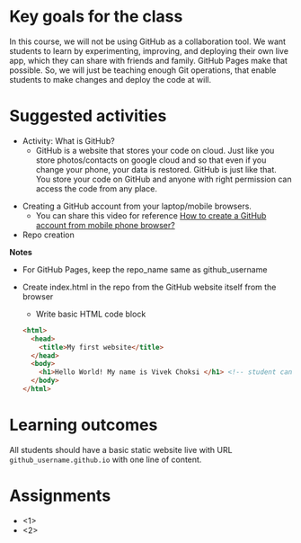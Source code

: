 # Key goals for the class

In this course, we will not be using GitHub as a collaboration tool. We want students to learn by experimenting, improving, and deploying their own live app, which they can share with friends and family. GitHub Pages make that possible. So, we will just be teaching enough Git operations, that enable students to make changes and deploy the code at will.

# Suggested activities

* Activity: What is GitHub?
    - GitHub is a website that stores your code on cloud. Just like you store photos/contacts on google cloud and so that even if you change your phone, your data is restored. GitHub is just like that. You store your code on GitHub and anyone with right permission can access the code from any place.
- Creating a GitHub account from your laptop/mobile browsers.
    - You can share this video for reference [How to create a GitHub account from mobile phone browser?](https://www.youtube.com/watch?v=612BO484KHU&feature=youtu.be)
- Repo creation

**Notes**

- For GitHub Pages, keep the repo_name same as github_username
- Create index.html in the repo from the GitHub website itself from the browser
    - Write basic HTML code block
    
    ```html
    <html>
      <head>
        <title>My first website</title>
      </head>
      <body>
        <h1>Hello World! My name is Vivek Choksi </h1> <!-- student can write whatever they want to write. This is dummy text -->
      </body>
    </html>
    ```
    
# Learning outcomes

All students should have a basic static website live with URL `github_username.github.io` with one line of content.

# Assignments
- <1>
- <2>


